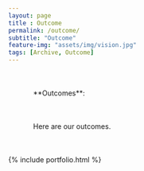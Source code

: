 ```yaml
--- 
layout: page
title : Outcome 
permalink: /outcome/
subtitle: "Outcome" 
feature-img: "assets/img/vision.jpg"
tags: [Archive, Outcome]
---
```


<p style="margin: 50px">**Outcomes**:</p>
  
<p style="margin: 50px"> Here are our outcomes.
</p>
{% include portfolio.html %}
